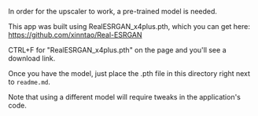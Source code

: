 In order for the upscaler to work, a pre-trained model is needed.

This app was built using RealESRGAN_x4plus.pth, which you can get here:
https://github.com/xinntao/Real-ESRGAN

CTRL+F for "RealESRGAN_x4plus.pth" on the page and you'll see a download link.

Once you have the model, just place the .pth file in this directory right next to `readme.md`.

Note that using a different model will require tweaks in the application's code.